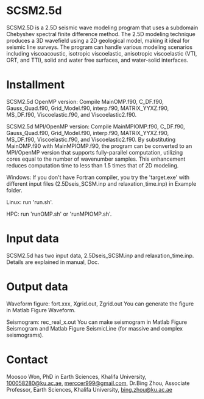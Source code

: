 # SCSM2.5d
SCSM2.5D is a 2.5D seismic wave modeling program that uses a subdomain Chebyshev spectral finite difference method. 
The 2.5D modeling technique produces a 3D wavefield using a 2D geological model, making it ideal for seismic line surveys. 
The program can handle various modeling scenarios including viscoacoustic, isotropic viscoelastic, anisotropic viscoelastic (VTI, ORT, and TTI), solid and water free surfaces, and water-solid interfaces.

# Installment
SCSM2.5d OpenMP version: Compile MainOMP.f90, C_DF.f90, Gauss_Quad.f90, Grid_Model.f90, interp.f90, MATRIX_YYXZ.f90, MS_DF.f90, Viscoelastic.f90, and Viscoelastic2.f90. 

SCSM2.5d MPI/OpenMP version: Compile MainMPIOMP.f90, C_DF.f90, Gauss_Quad.f90, Grid_Model.f90, interp.f90, MATRIX_YYXZ.f90, MS_DF.f90, Viscoelastic.f90, and Viscoelastic2.f90.
By substituting MainOMP.f90 with MainMPIOMP.f90, the program can be converted to an MPI/OpenMP version that supports fully-parallel computation, utilizing cores equal to the number of wavenumber samples. 
This enhancement reduces computation time to less than 1.5 times that of 2D modeling. 

Windows: If you don't have Fortran compiler, you try the 'target.exe' with different input files (2.5Dseis_SCSM.inp and relaxation_time.inp) in Example folder. 

Linux: run 'run.sh'.

HPC: run 'runOMP.sh' or 'runMPIOMP.sh'.

# Input data
SCSM2.5d has two input data, 2.5Dseis_SCSM.inp and relaxation_time.inp.
Details are explained in manual, Doc.

# Output data
Waveform figure: fort.xxx, Xgrid.out, Zgrid.out
You can generate the figure in Matlab Figure Waveform.

Seismogram: rec_real_x.out
You can make seismogram in Matlab Figure Seismogram and Matlab Figure SeismicLine (for massive and complex seismograms).

# Contact
Moosoo Won, PhD in Earth Sciences, Khalifa University, 100058280@ku.ac.ae, merccer999@gmail.com,
Dr.Bing Zhou, Associate Professor, Earth Sciences, Khalifa University, bing.zhou@ku.ac.ae
